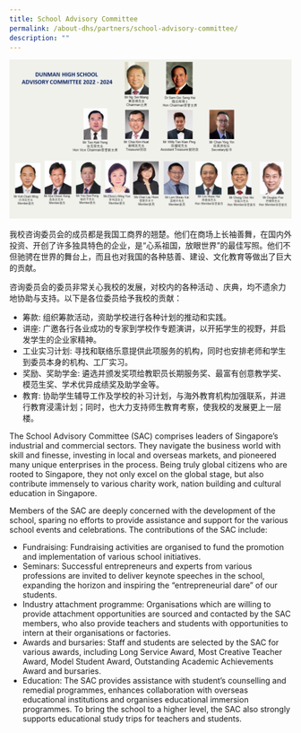 ```yaml
---
title: School Advisory Committee
permalink: /about-dhs/partners/school-advisory-committee/
description: ""
---
```


![](/images/website_2022_2024_DHS-SAC.png)

我校咨询委员会的成员都是我国工商界的翘楚。他们在商场上长袖善舞，在国内外投资、开创了许多独具特色的企业，是“心系祖国，放眼世界”的最佳写照。他们不但驰骋在世界的舞台上，而且也对我国的各种慈善、建设、文化教育等做出了巨大的贡献。

咨询委员会的委员非常关心我校的发展，对校内的各种活动 、庆典，均不遗余力地协助与支持。以下是各位委员给予我校的贡献：

*   筹款: 组织筹款活动，资助学校进行各种计划的推动和实践。
*   讲座: 广邀各行各业成功的专家到学校作专题演讲，以开拓学生的视野，并启发学生的企业家精神。
*   工业实习计划: 寻找和联络乐意提供此项服务的机构，同时也安排老师和学生到委员本身的机构、工厂实习。
*   奖励、奖助学金: 遴选并颁发奖项给教职员长期服务奖、最富有创意教学奖、模范生奖、学术优异成绩奖及助学金等。
*   教育: 协助学生辅导工作及学校的补习计划，与海外教育机构加强联系，并进行教育浸濡计划；同时，也大力支持师生教育考察，使我校的发展更上一层楼。

The School Advisory Committee (SAC) comprises leaders of Singapore’s industrial and commercial sectors. They navigate the business world with skill and finesse, investing in local and overseas markets, and pioneered many unique enterprises in the process. Being truly global citizens who are rooted to Singapore, they not only excel on the global stage, but also contribute immensely to various charity work, nation building and cultural education in Singapore.

Members of the SAC are deeply concerned with the development of the school, sparing no efforts to provide assistance and support for the various school events and celebrations. The contributions of the SAC include:

*   Fundraising: Fundraising activities are organised to fund the promotion and implementation of various school initiatives.
*   Seminars: Successful entrepreneurs and experts from various professions are invited to deliver keynote speeches in the school, expanding the horizon and inspiring the “entrepreneurial dare” of our students.
*   Industry attachment programme: Organisations which are willing to provide attachment opportunities are sourced and contacted by the SAC members, who also provide teachers and students with opportunities to intern at their organisations or factories.
*   Awards and bursaries: Staff and students are selected by the SAC for various awards, including Long Service Award, Most Creative Teacher Award, Model Student Award, Outstanding Academic Achievements Award and bursaries.
*   Education: The SAC provides assistance with student’s counselling and remedial programmes, enhances collaboration with overseas educational institutions and organises educational immersion programmes. To bring the school to a higher level, the SAC also strongly supports educational study trips for teachers and students.